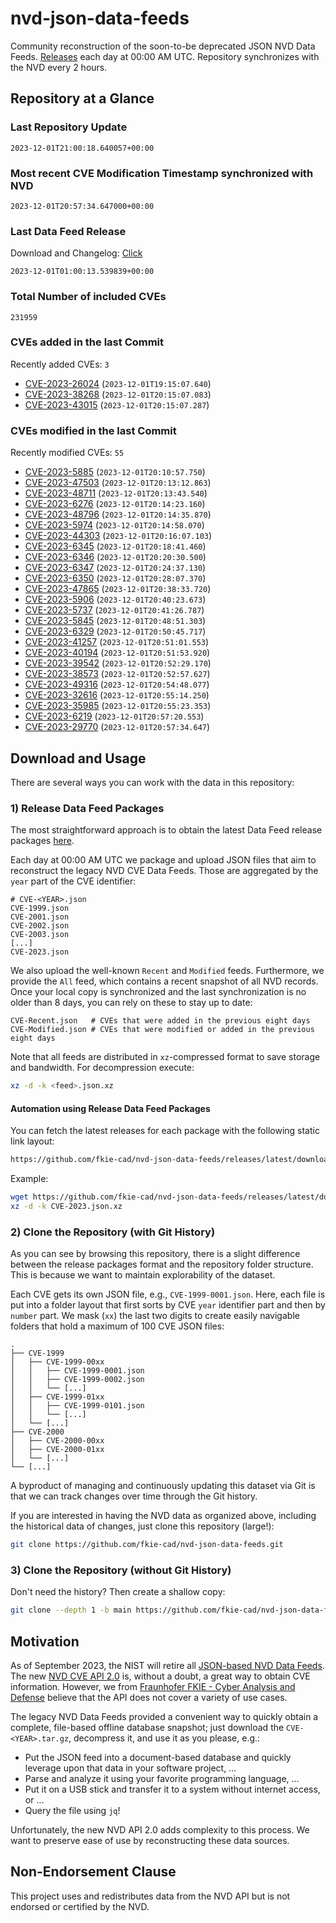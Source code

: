 # nvd-json-data-feeds

Community reconstruction of the soon-to-be deprecated JSON NVD Data Feeds. 
[Releases](https://github.com/fkie-cad/nvd-json-data-feeds/releases/latest) each day at 00:00 AM UTC.
Repository synchronizes with the NVD every 2 hours.

## Repository at a Glance

### Last Repository Update

```plain
2023-12-01T21:00:18.640057+00:00
```

### Most recent CVE Modification Timestamp synchronized with NVD

```plain
2023-12-01T20:57:34.647000+00:00
```

### Last Data Feed Release

Download and Changelog: [Click](https://github.com/fkie-cad/nvd-json-data-feeds/releases/latest)

```plain
2023-12-01T01:00:13.539839+00:00
```

### Total Number of included CVEs

```plain
231959
```

### CVEs added in the last Commit

Recently added CVEs: `3`

* [CVE-2023-26024](CVE-2023/CVE-2023-260xx/CVE-2023-26024.json) (`2023-12-01T19:15:07.640`)
* [CVE-2023-38268](CVE-2023/CVE-2023-382xx/CVE-2023-38268.json) (`2023-12-01T20:15:07.083`)
* [CVE-2023-43015](CVE-2023/CVE-2023-430xx/CVE-2023-43015.json) (`2023-12-01T20:15:07.287`)


### CVEs modified in the last Commit

Recently modified CVEs: `55`

* [CVE-2023-5885](CVE-2023/CVE-2023-58xx/CVE-2023-5885.json) (`2023-12-01T20:10:57.750`)
* [CVE-2023-47503](CVE-2023/CVE-2023-475xx/CVE-2023-47503.json) (`2023-12-01T20:13:12.863`)
* [CVE-2023-48711](CVE-2023/CVE-2023-487xx/CVE-2023-48711.json) (`2023-12-01T20:13:43.540`)
* [CVE-2023-6276](CVE-2023/CVE-2023-62xx/CVE-2023-6276.json) (`2023-12-01T20:14:23.160`)
* [CVE-2023-48796](CVE-2023/CVE-2023-487xx/CVE-2023-48796.json) (`2023-12-01T20:14:35.870`)
* [CVE-2023-5974](CVE-2023/CVE-2023-59xx/CVE-2023-5974.json) (`2023-12-01T20:14:58.070`)
* [CVE-2023-44303](CVE-2023/CVE-2023-443xx/CVE-2023-44303.json) (`2023-12-01T20:16:07.103`)
* [CVE-2023-6345](CVE-2023/CVE-2023-63xx/CVE-2023-6345.json) (`2023-12-01T20:18:41.460`)
* [CVE-2023-6346](CVE-2023/CVE-2023-63xx/CVE-2023-6346.json) (`2023-12-01T20:20:30.500`)
* [CVE-2023-6347](CVE-2023/CVE-2023-63xx/CVE-2023-6347.json) (`2023-12-01T20:24:37.130`)
* [CVE-2023-6350](CVE-2023/CVE-2023-63xx/CVE-2023-6350.json) (`2023-12-01T20:28:07.370`)
* [CVE-2023-47865](CVE-2023/CVE-2023-478xx/CVE-2023-47865.json) (`2023-12-01T20:38:33.720`)
* [CVE-2023-5906](CVE-2023/CVE-2023-59xx/CVE-2023-5906.json) (`2023-12-01T20:40:23.673`)
* [CVE-2023-5737](CVE-2023/CVE-2023-57xx/CVE-2023-5737.json) (`2023-12-01T20:41:26.787`)
* [CVE-2023-5845](CVE-2023/CVE-2023-58xx/CVE-2023-5845.json) (`2023-12-01T20:48:51.303`)
* [CVE-2023-6329](CVE-2023/CVE-2023-63xx/CVE-2023-6329.json) (`2023-12-01T20:50:45.717`)
* [CVE-2023-41257](CVE-2023/CVE-2023-412xx/CVE-2023-41257.json) (`2023-12-01T20:51:01.553`)
* [CVE-2023-40194](CVE-2023/CVE-2023-401xx/CVE-2023-40194.json) (`2023-12-01T20:51:53.920`)
* [CVE-2023-39542](CVE-2023/CVE-2023-395xx/CVE-2023-39542.json) (`2023-12-01T20:52:29.170`)
* [CVE-2023-38573](CVE-2023/CVE-2023-385xx/CVE-2023-38573.json) (`2023-12-01T20:52:57.627`)
* [CVE-2023-49316](CVE-2023/CVE-2023-493xx/CVE-2023-49316.json) (`2023-12-01T20:54:48.077`)
* [CVE-2023-32616](CVE-2023/CVE-2023-326xx/CVE-2023-32616.json) (`2023-12-01T20:55:14.250`)
* [CVE-2023-35985](CVE-2023/CVE-2023-359xx/CVE-2023-35985.json) (`2023-12-01T20:55:23.353`)
* [CVE-2023-6219](CVE-2023/CVE-2023-62xx/CVE-2023-6219.json) (`2023-12-01T20:57:20.553`)
* [CVE-2023-29770](CVE-2023/CVE-2023-297xx/CVE-2023-29770.json) (`2023-12-01T20:57:34.647`)


## Download and Usage

There are several ways you can work with the data in this repository:

### 1) Release Data Feed Packages

The most straightforward approach is to obtain the latest Data Feed release packages [here](https://github.com/fkie-cad/nvd-json-data-feeds/releases/latest).

Each day at 00:00 AM UTC we package and upload JSON files that aim to reconstruct the legacy NVD CVE Data Feeds.
Those are aggregated by the `year` part of the CVE identifier:

```
# CVE-<YEAR>.json
CVE-1999.json
CVE-2001.json
CVE-2002.json
CVE-2003.json
[...]
CVE-2023.json
```

We also upload the well-known `Recent` and `Modified` feeds.
Furthermore, we provide the `All` feed, which contains a recent snapshot of all NVD records.
Once your local copy is synchronized and the last synchronization is no older than 8 days, you can rely on these to stay up to date:

```plain
CVE-Recent.json   # CVEs that were added in the previous eight days
CVE-Modified.json # CVEs that were modified or added in the previous eight days
```

Note that all feeds are distributed in `xz`-compressed format to save storage and bandwidth.
For decompression execute:

```sh
xz -d -k <feed>.json.xz
```


#### Automation using Release Data Feed Packages

You can fetch the latest releases for each package with the following static link layout:

```sh
https://github.com/fkie-cad/nvd-json-data-feeds/releases/latest/download/CVE-<YEAR>.json.xz
```

Example:

```sh
wget https://github.com/fkie-cad/nvd-json-data-feeds/releases/latest/download/CVE-2023.json.xz
xz -d -k CVE-2023.json.xz
```

### 2) Clone the Repository (with Git History)

As you can see by browsing this repository, there is a slight difference between the release packages format and the repository folder structure.
This is because we want to maintain explorability of the dataset.

Each CVE gets its own JSON file, e.g., `CVE-1999-0001.json`.
Here, each file is put into a folder layout that first sorts by CVE `year` identifier part and then by `number` part.
We mask (`xx`) the last two digits to create easily navigable folders that hold a maximum of 100 CVE JSON files:

```plain
.
├── CVE-1999
│   ├── CVE-1999-00xx
│   │   ├── CVE-1999-0001.json
│   │   ├── CVE-1999-0002.json
│   │   └── [...]
│   ├── CVE-1999-01xx
│   │   ├── CVE-1999-0101.json
│   │   └── [...]
│   └── [...]
├── CVE-2000
│   ├── CVE-2000-00xx
│   ├── CVE-2000-01xx
│   └── [...]
└── [...]
```

A byproduct of managing and continuously updating this dataset via Git is that we can track changes over time through the Git history.

If you are interested in having the NVD data as organized above, including the historical data of changes, just clone this repository (large!):

```sh
git clone https://github.com/fkie-cad/nvd-json-data-feeds.git
```

### 3) Clone the Repository (without Git History)

Don't need the history? Then create a shallow copy:

```sh
git clone --depth 1 -b main https://github.com/fkie-cad/nvd-json-data-feeds.git
```

## Motivation

As of September 2023, the NIST will retire all [JSON-based NVD Data Feeds](https://nvd.nist.gov/vuln/data-feeds#divRetirementBanner-1).
The new [NVD CVE API 2.0](https://nvd.nist.gov/developers/vulnerabilities) is, without a doubt, a great way to obtain CVE information.
However, we from [Fraunhofer FKIE - Cyber Analysis and Defense](https://www.fkie.fraunhofer.de/en/departments/cad.html) believe that the API does not cover a variety of use cases.

The legacy NVD Data Feeds provided a convenient way to quickly obtain a complete, file-based offline database snapshot; just download the `CVE-<YEAR>.tar.gz`, decompress it, and use it as you please, e.g.:

* Put the JSON feed into a document-based database and quickly leverage upon that data in your software project, ...
* Parse and analyze it using your favorite programming language, ...
* Put it on a USB stick and transfer it to a system without internet access, or ...
* Query the file using `jq`!

Unfortunately, the new NVD API 2.0 adds complexity to this process.
We want to preserve ease of use by reconstructing these data sources.

## Non-Endorsement Clause

This project uses and redistributes data from the NVD API but is not endorsed or certified by the NVD.